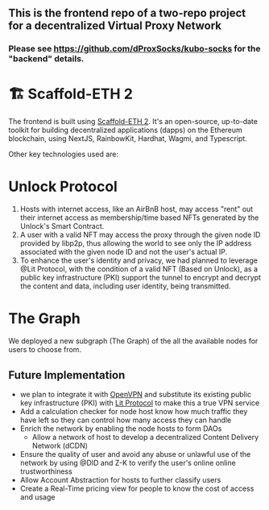## This is the frontend repo of a two-repo project for a decentralized Virtual Proxy Network
### Please see https://github.com/dProxSocks/kubo-socks for the "backend" details. 

# 🏗 Scaffold-ETH 2

The frontend is built using <a href="https://scaffoldeth.io">Scaffold-ETH 2</a>. It's an open-source, up-to-date toolkit for building decentralized applications (dapps) on the Ethereum blockchain, using NextJS, RainbowKit, Hardhat, Wagmi, and Typescript.

Other key technologies used are: 
# Unlock Protocol 
1. Hosts with internet access, like an AirBnB host, may access "rent" out their internet access as membership/time based NFTs generated by the Unlock's Smart Contract.
2. A user with a valid NFT may access the proxy through the given node ID provided by libp2p, thus allowing the world to see only the IP address associated with the given node ID and not the user's actual IP.
3. To enhance the user's identity and privacy, we had planned to leverage @Lit Protocol, with the condition of a valid NFT (Based on Unlock), as a public key infrastructure (PKI) support the tunnel to encrypt and decrypt the content and data, including user identity, being transmitted.

# The Graph
We deployed a new subgraph (The Graph) of the all the available nodes for users to choose from.


## Future Implementation
- we plan to integrate it with [OpenVPN](https://openvpn.net/community-resources/how-to/#setting-up-your-own-certificate-authority-ca-and-generating-certificates-and-keys-for-an-openvpn-server-and-multiple-clients) and substitute its existing public key infrastructure (PKI) with [Lit Protocol](https://developer.litprotocol.com/v2/resources/howitworks/) to make this a true VPN service
- Add a calculation checker for node host know how much traffic they have left so they can control how many access they can handle
- Enrich the network by enabling the node hosts to form DAOs
    - Allow a network of host to develop a decentralized Content Delivery Network (dCDN)
- Ensure the quality of user and avoid any abuse or unlawful use of the network by using @DID and Z-K to verify the user's online online trustworthiness
- Allow Account Abstraction for hosts to further classify users
- Create a Real-Time pricing view for people to know the cost of access and usage
